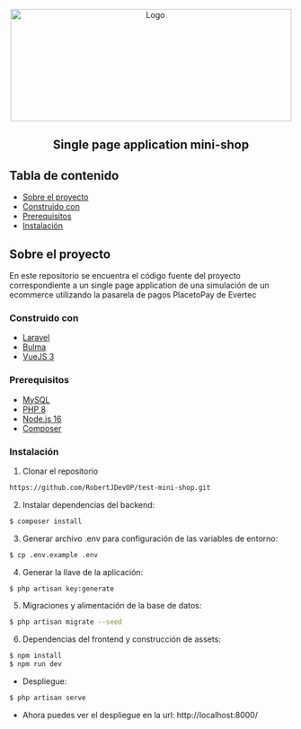 <p align="center">
  <img src="public/img/escuela.jpg" alt="Logo" width="500" height="200">

<h2 align="center">Single page application mini-shop</h2>

</p>



<!-- TABLE OF CONTENTS -->
## Tabla de contenido

* [Sobre el proyecto](#sobre-el-proyecto)
* [Construido con](#construido-con)
* [Prerequisitos](#prerequisitos)
* [Instalación](#instalación)




<!-- ABOUT THE PROJECT -->
## Sobre el proyecto

En este repositorio se encuentra el código fuente del proyecto correspondiente a un single page application
de una simulación de un ecommerce utilizando la pasarela de pagos PlacetoPay de Evertec

### Construido con
* [Laravel](https://laravel.com)
* [Bulma](https://bulma.io/)
* [VueJS 3](https://vuejs.org/)

### Prerequisitos

* [MySQL](https://www.mysql.com/)
* [PHP 8](https://www.php.net/)
* [Node.js 16](https://nodejs.org/es/)
* [Composer](https://getcomposer.org/)

### Instalación

1. Clonar el repositorio
```bash 
https://github.com/RobertJDevOP/test-mini-shop.git
```

2. Instalar dependencias del backend:
```bash
$ composer install
```
3. Generar archivo .env para configuración de las variables de entorno:
```bash
$ cp .env.example .env
```

4. Generar la llave de la aplicación:
```bash
$ php artisan key:generate
```

5. Migraciones y alimentación de la base de datos:
```bash
$ php artisan migrate --seed
```
6. Dependencias del frontend y construcción de assets:
```bash
$ npm install
$ npm run dev
```
- Despliegue:
```bash
$ php artisan serve
```
- Ahora puedes ver el despliegue en la url: http://localhost:8000/

